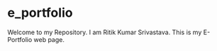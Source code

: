 # e_portfolio
Welcome to my Repository. I am Ritik Kumar Srivastava.
This is my E-Portfolio web page.
